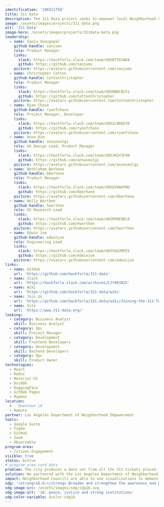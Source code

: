 ```yaml
---
identification: '190321758'
title: 311 Data
description: The 311 Data project seeks to empower local Neighborhood Councils to improve the ideation and analysis of their initiatives using the wealth of publicly available 311 data.
image: /assets/images/projects/311_data.png
alt: '311 Data'
image-hero: /assets/images/projects/311data-beta.png
leadership:
  - name: Sanju Venugopal
    github-handle: sanjumv
    role: Product Manager
    links:
      slack: https://hackforla.slack.com/team/U05KFTD3AKA
      github: https://github.com/sanjumv
    picture: https://avatars.githubusercontent.com/sanjumv
  - name: Christopher Cotton
    github-handle: CottonChristopher
    role: Product Manager
    links:
      slack: https://hackforla.slack.com/team/U05MQ8CB2S1
      github: https://github.com/CottonChristopher
    picture: https://avatars.githubusercontent.com/CottonChristopher
  - name: Ryan Chase
    github-handle: ryanfchase
    role: Project Manager, Developer
    links:
      slack: https://hackforla.slack.com/team/U052L9R6ETD
      github: https://github.com/ryanfchase
    picture: https://avatars.githubusercontent.com/ryanfchase
  - name: Anna Kim
    github-handle: annaseulgi
    role: UX Design Lead, Product Manager
    links:
      slack: https://hackforla.slack.com/team/U05JKGV3F4N
      github: https://github.com/annaseulgi
    picture: https://avatars.githubusercontent.com/annaseulgi
  - name: Bethlehem Berhane
    github-handle: bberhane
    role: Product Manager
    links:
      slack: https://hackforla.slack.com/team/U05QV9AKPNU
      github: https://github.com/bberhane
    picture: https://avatars.githubusercontent.com/bberhane
  - name: Holly Worthen
    github-handle: hworthen
    role: UX Research Lead
    links:
      slack: https://hackforla.slack.com/team/U03RPBE9DL6
      github: https://github.com/hworthen
    picture: https://avatars.githubusercontent.com/hworthen
  - name: Edwin Jue
    github-handle: edwinjue
    role: Engineering Lead
    links:
      slack: https://hackforla.slack.com/team/U03SUUZMFEV
      github: https://github.com/edwinjue
    picture: https://avatars.githubusercontent.com/edwinjue
links:
  - name: GitHub
    url: 'https://github.com/hackforla/311-data'
  - name: Slack
    url: 'https://hackforla.slack.com/archives/CJY4R382X'
  - name: Wiki
    url: 'https://github.com/hackforla/311-data/wiki'
  - name: Join Us
    url: 'https://github.com/hackforla/311-data/wiki/Joining-the-311-Team'
  - name: Site
    url: 'https://www.311-data.org/'
looking:
  - category: Business Analyst
    skill: Business Analyst
  - category: Ops
    skill: Project Manager
  - category: Development
    skill: Frontend Developers
  - category: Development
    skill: Backend Developers
  - category: Ops
    skill: Product Owner
technologies:
  - React
  - Redux
  - Material-UI
  - DuckDb
  - HuggingFace
  - GitHub Pages
  - Mapbox
location:
  # - Downtown LA
  - Remote
partner: Los Angeles Department of Neighborhood Empowerment
tools:
  - Google Suite
  - Figma
  - GitHub
  - Zoom
  - Observable
program-area:
  - Citizen Engagement
visible: true
status: Active
# program area card data
problem: The city produces a data set from all the 311 tickets placed. This data is useful if you are a data scientist, but for citizens without this training it has little value.
solution: We partnered with the Los Angeles Department of Neighborhood Empowerment and LA Neighborhood Councils to co-create and iterate analysis and tools (see 311-Data.org) to provide neighborhoods with actionable information at the local level through real time visualizations and comparison tools.
impact: Neighborhood Councils are able to use visualizations to demonstrate and discuss the city service levels with constituents and determine where to send mailings to target information to those parts of their community not availing themselves of specific city services.
sdg: '<strong>16.8:</strong> Broaden and strengthen the awareness and participation of City and local communities, especially those traditionally underserved and marginalized, in the institutions of local and global governance.'
sdg-image-src: /assets/images/sdg/sdg16.svg
sdg-image-alt: '16: peace, justice and strong institutions'
sdg-color-variable: $color-sdg16
---
```

